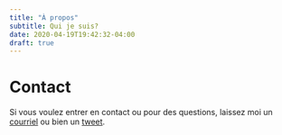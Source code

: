 ```yaml
---
title: "À propos"
subtitle: Qui je suis?
date: 2020-04-19T19:42:32-04:00
draft: true
---
```


<p class="about-text">
<!--<span class="fa fa-briefcase fa-lg about-icon"></span>-->
<span class="fa fa-briefcase about-icon"></span>
<!--J'ai des projects et beaucoup de projects et beaucoup de projets et beaucoup de projets et beaucoup de projets et beaucoup de projects et plein de projects J'ai des projects et beaucoup de projects et beaucoup de projets et beaucoup de projets et beaucoup de projets et beaucoup de projects et plein de projects blablabla blablabla blablabla blablabla blablabla blablabla blablabla blablabla blablabla blablabla blablabla blablabla blablabla blablabla blablabla </p>-->
</p>

<p class="about-text">
<!--<span class="fa fa-graduation-cap fa-lg about-icon"></span>-->
<span class="fa fa-graduation-cap about-icon"></span>

</p>

<p class="about-text">
<!--<span class="fa fa-pencil-square-o fa-lg about-icon"></span>-->
<span class="fa fa-pencil-square-o about-icon"></span>
<!--J'ai des projects et beaucoup de projects et beaucoup de projets et beaucoup de projets et beaucoup de projets et beaucoup de projects et plein de projects J'ai des projects et beaucoup de projects et beaucoup de projets et beaucoup de projets et beaucoup de projets et beaucoup de projects et plein de projects blablabla blablabla blablabla blablabla blablabla blablabla blablabla blablabla blablabla blablabla blablabla blablabla blablabla blablabla blablabla </p>-->
</p>

<p class="about-text">
<!--<span class="fa fa-file-text fa-lg about-icon"></span>-->
<!--<span class="fa fa-file-text-o fa-lg about-icon"></span>-->
<span class="fa fa-file-text-o about-icon"></span>
<!--J'ai des projects et beaucoup de projects et beaucoup de projets et beaucoup de projets et beaucoup de projets et beaucoup de projects et plein de projects J'ai des projects et beaucoup de projects et beaucoup de projets et beaucoup de projets et beaucoup de projets et beaucoup de projects et plein de projects blablabla blablabla blablabla blablabla blablabla blablabla blablabla blablabla blablabla blablabla blablabla blablabla blablabla blablabla blablabla
check my projet pour mieux comprendre ma progression dans le monde de la cybersécurité </p>-->
</p>


# Contact
Si vous voulez entrer en contact ou pour des questions, laissez moi un [courriel](hackingnetwalker@gmail.com)
ou bien un [tweet](https://www.twitter.com).

<!-- ![Test Image 3](./business-suitcase3.png) -->
<!-- ![name](path) -->
<!-- <img src="img/business-suitcase3.png"> -->

<!--![](file:///C:\Hugo\MySite\public\img\path.jpg) -->